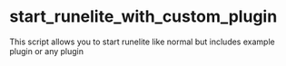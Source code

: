 # start_runelite_with_custom_plugin
This script allows you to start runelite like normal but includes example plugin or any plugin
